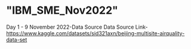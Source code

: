 # "IBM_SME_Nov2022"
Day 1 - 9 November 2022-Data Source
Data Source Link- https://www.kaggle.com/datasets/sid321axn/beijing-multisite-airquality-data-set
